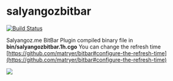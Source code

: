 # salyangozbitbar

[![Build Status](https://travis-ci.org/s4l1h/salyangozbitbar.svg?branch=master)](https://travis-ci.org/s4l1h/salyangozbitbar)

Salyangoz.me BitBar Plugin
compiled binary file in **bin/salyangozbitbar.1h.cgo**
You can change the refresh time  [https://github.com/matryer/bitbar#configure-the-refresh-time](https://github.com/matryer/bitbar#configure-the-refresh-time)

![](http://i.imgur.com/zSqmkqs.png)
